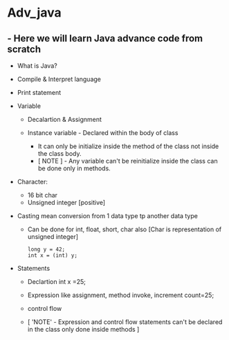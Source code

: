 # Adv_java

## -   Here we will learn Java advance code from scratch

-   What is Java?
-   Compile & Interpret language
-   Print statement
-   Variable 

    -   Decalartion & Assignment
    -   Instance variable - Declared within the body of class

        -   It can only be initialize inside the method of the class not inside the class body.
        -   [ NOTE ] - Any variable can't be reinitialize inside the class can be done only in methods.


-   Character: 
    -   16 bit char
    -   Unsigned integer [positive]

-   Casting mean conversion from 1 data type tp another data type
    
    -   Can be done for int, float, short, char also
    [Char is representation of unsigned integer]

            long y = 42;
            int x = (int) y;

- Statements

    -   Declartion int x =25;
    -   Expression like assignment, method invoke, increment count=25;
    -   control flow

    -   [ 'NOTE' - Expression and control flow statements can't be declared in the class only done inside methods ]





